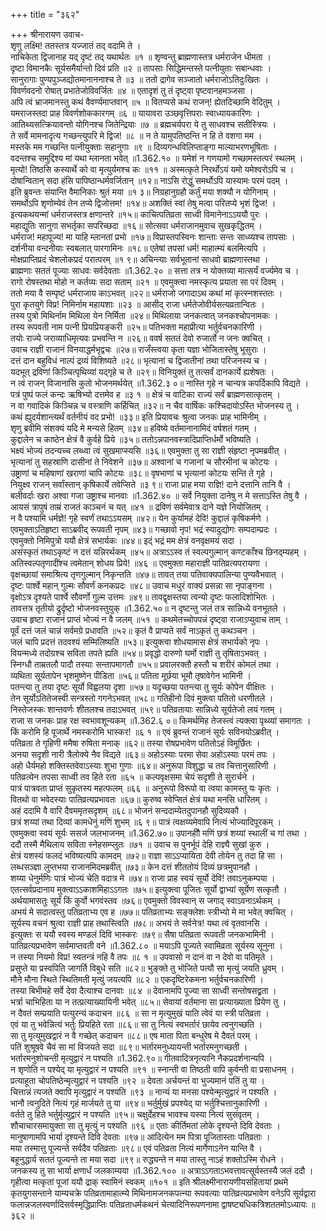 +++
title = "३६२"

+++
श्रीनारायण उवाच-  
शृणु लक्ष्मि! ततस्तत्र यज्जातं तद् वदामि ते ।  
नाचिकेता द्विजानाह यद् दृष्टं तद् यथार्थतः ॥१ ॥
शृण्वन्तु ब्राह्मणास्तत्र धर्मराजेन धीमता ।  
दृष्टा विमानकैः सूर्यसमैर्यान्तो दिवं प्रति ॥२ ॥
तापसाः सिद्धिमन्तस्ते पत्नीयुताः सबान्धवाः ।  
सानुरागाः पुण्यपुञ्जद्योतमानाननाश्च ते ॥३ ॥
ततो द्रागेव सञ्जातो धर्मराजोऽतिदुःखितः ।  
विवर्णवदनो रोषात् प्रभातेजोविवर्जितः ॥४ ॥
एतादृशं तु तं दृष्ट्वा पृष्टवानहमञ्जसा ।  
अपि त्वं भ्राजमानस्तु कथं वैवर्ण्यमाप्तवान् ॥५ ॥
वितप्यसे कथं राजन्! ह्येतदिच्छामि वेदितुम् ।  
यमराजस्तदा प्राह विवर्णशोककारगम् ॥६ ॥
यायावरा उञ्छवृत्तिपराः स्वाध्यायकारिणः ।  
आतिथ्यसत्क्रियावन्तो योगिनश्च जितेन्द्रियाः ॥७ ॥
ब्रह्मचर्यपरा ये तु साधवश्च सतीस्त्रियः ।  
ते सर्वे मामनादृत्य गच्छन्त्युपरि मे द्विज! ॥८ ॥
न ते यामुपतिष्ठन्ति न हि ते वशगा मम ।  
मस्तके मम गच्छन्ति पत्नीयुक्ताः सहानुगाः ॥९ ॥
दिव्यगन्धविलिप्ताङ्गा माल्याभरणभूषिताः ।  
वदन्तश्च समुद्दिश्य मां यथा म्लानता भवेत् ॥1.362.१० ॥
यमेशं न गणयामो गच्छामस्तत्परं स्थलम् ।  
मृत्यो! तिष्ठसि कस्यार्थे को वा मृत्युर्यमश्च कः ॥११ ॥
अस्मत्कृते निरर्थोऽयं यमो यमेश्वरोऽपि च ।  
दोषान्वितान् सदा हंसि पापिष्ठान्धर्मवर्जितान् ॥१२॥
नाऽसि रोद्धुं समर्थोऽपि यास्यामः परमं पदम् ।  
इति ब्रुवन्तः संयान्ति वैमानिकाः श्रुतं मया ॥१ ३॥
निग्रहानुग्रहौ कर्तुं मया शक्यौ न योगिनाम् ।  
समर्थोऽपि शृणोम्येवं तेन तप्ये द्विजोत्तम! ॥१४॥
अशक्तिं स्वां तेषु मत्वा परितप्ये भृशं द्विज! ।  
इत्यकथयन्मां धर्मराजस्तत्र क्षणान्तरे ॥१५॥
काचित्पतिव्रता साध्वी विमानेनाऽऽययौ पुरः ।  
महाद्युतिः सानुगा सभर्तृका सपरिच्छदा ॥१६॥
सोत्सवा धर्मराजानमुवाच सुखकृद्धितम् ।  
धर्मराज! महापूज्य! मा याहि म्लानतां प्रभो ॥१७॥
विप्रास्तपस्विनः शान्ताः सन्तः साध्व्यश्च तापसाः ।  
दर्शनीया वन्दनीयाः स्वबलात् पारगामिनः ॥१८॥
एतेषां तपसां धर्म! माहात्म्यं बलमित्यपि ।  
मोक्षप्राप्तिप्रदं चेशलोकप्रदं परात्परम् ॥१ ९॥
अचिन्त्याः सर्वभूतानां साधवो ब्राह्मणास्तथा ।  
ब्राह्मणाः सततं पूज्याः साधवः सर्वदेवताः ॥1.362.२० ॥
सत्ता तत्र न योक्तव्या मात्सर्यं वर्ज्यमेव च ।  
रागो रोषस्तथा मोहो न कर्तव्यः सदा सताम् ॥२१ ॥
एवमुक्त्वा नमस्कृत्य प्रयाता सा परं दिवम् ।  
ततो मया वै सम्पृष्टं धर्मराजाय काऽभवत् ॥२२॥
धर्मराजो जगादाऽथ कथां मां कृत्स्नशस्ततः ।  
पुरा कृतयुगे विप्र! निमिर्नाम महायशाः ॥२३ ॥
आसीद् राजा धर्मतेजोवीर्यसत्यव्रतान्वितः ।  
तस्य पुत्रो मिथिर्नाम मिथिला येन निर्मिता ॥२४॥
मिथिलाया जनकत्वात् जनकश्चोपनामकः ।  
तस्य रूपवती नाम पत्नी प्रियप्रियङ्करी ॥२५॥
पतिभक्ता महाप्रीत्या भर्तुर्वचनकारिणी ।  
तयोः राज्ये जराव्याधिमृत्यवः प्रभवन्ति न ॥२६॥
ववर्ष सततं देवो रुजार्तो न जनः क्वचित् ।  
उवाच राज्ञी राजानं विनयाद्धर्मभृद्वचः ॥२७॥
राजँस्त्वया कृता यज्ञा भोजितास्तेषु भूसुराः ।  
दत्तं दान बहुविधं नाल्पं द्रव्यं विशिष्यते ॥२८॥
भृत्यानां च द्विजातीनां तथा परिजनस्य च ।  
यदभूत् द्रविणां किञ्चित्पृथिव्यां यद्गृहे च ते ॥२९॥
विनियुक्तं तु तत्सर्वं दानकार्ये ह्यशेषतः ।  
न त्वं राजन् विजानासि कुतो भोजनमर्थयेत् ॥1.362.३ ०॥
नास्ति गृहे न चान्यत्र कपर्दिकापि विद्यते ।  
पत्रं पुष्पं फलं कन्दः ऋषिभ्यो दत्तमेव ह ॥३ १ ॥
क्षेत्रं च वाटिका राज्यं सर्वं ब्राह्मणसात्कृतम् ।  
न वा गवादिकं किञ्चिन्न च वस्त्राणि कर्हिचित् ॥३२॥
न चैव वार्षिकः कश्चिदायोऽस्ति भोजनस्य तु ।  
कथं ह्युदर्यशान्त्यर्थं वर्तनीयं वद प्रभो! ॥३३॥
इति प्रियावचः श्रुत्वा जनकः प्राह भामिनीम् ।  
शृणु ब्रवीमि संशक्यं यदि मे मन्यसे हितम् ॥३४॥
हविष्ये वर्तमानानामिदं वर्षशतं गतम् ।  
कुद्दालेन च काष्ठेन क्षेत्रं वै कुर्वहे प्रिये ॥३५॥
ततोऽन्नपानवस्त्रादिप्राप्तिर्धर्मो भविष्यति ।  
भक्ष्यं भोज्यं तदन्यच्च लब्ध्वा त्वं सुखमाप्स्यसि ॥३६॥
एवमुक्ता तु सा राज्ञी संहृष्टा नृपमब्रवीत् ।  
भृत्यानां तु सहस्राणि दासीनां ते निवेशने ॥३७॥
अश्वानां च गजानां च सौरभीनां च कोटयः ।  
उष्ट्राणां च महिषाणां खराणां चापि कोटयः ॥३८॥
वृषभाणां च भृत्यानां कोटयः सन्ति ते गृहे ।  
नियुक्ष्व राजन् सर्वांस्तान् कृषिकार्ये तवेप्सिते ॥३ ९॥
राजा प्राह मया राज्ञि! दाने दत्तानि तानि वै ।  
बलीवर्दाः खरा अश्वा गजा उष्ट्राश्च मानवाः ॥1.362.४० ॥
सर्वे नियुक्ता दानेषु न मे सत्ताऽस्ति तेषु वै ।  
आयसं त्रापुषं ताम्रं राजतं काञ्चनं च यत् ॥४१ ॥
द्रविणं सर्वमेवात्र दाने यज्ञे नियोजितम् ।  
न वै पश्यामि धर्मज्ञे! गृहे स्वर्णं तथाऽऽयसम् ॥४२॥
येन कुर्यामहं देवि! कुद्दालं कृषिकर्मणे ।  
एवमुक्ताऽतिहृष्टा साऽब्रवीद् रूपवती नृपम् ॥४३॥
गच्छावो नृप! भद्रं स्यादुद्योगः सम्पदाम्प्रदः ।  
एवमुक्तो निमिपुत्रो ययौ क्षेत्रं सभार्यकः ॥४४॥
इद्ं भद्रं मम क्षेत्रं वनवृक्षमयं सदा ।  
असंस्कृतं तथाऽकृष्टं न दत्तं यन्निरर्थकम् ॥४५॥
अत्राऽऽस्व तं स्वल्पगुल्मान् कण्टकाँश्च छिनद्म्यहम् ।  
अतिस्वल्पतृणादींश्च त्वमेतान् शोधय प्रिये! ॥४६ ॥
एवमुक्ता महाराज्ञी पातिव्रत्यपरायणा ।  
वृक्षच्छायां समाश्रित्य तृणगुल्मान् निकृन्तति ॥४७॥
तावत् तया पतिवाक्यपालिन्या पुण्यवैभवात् ।  
दृष्टः पार्श्वे महान् गुल्मः सौवर्णं कनकप्रदः ॥४८॥
उवाच मधुरं वाक्यं प्रसन्ना सा नृपाङ्गना ।  
वृक्षोऽत्र दृश्यते पार्श्वे सौवर्णो गुल्म उत्तमः ॥४९॥
तावद्वृक्षस्तया त्वन्यो दृष्टः फलादिशोभितः ।  
तावत्तत्र तृतीयो द्रुर्दृष्टो भोजनवस्तुयुक् ॥1.362.५०॥
न दृष्टन्तु जलं तत्र सान्निध्ये वनभूतले ।  
उवाच हृष्टा राजानं प्राप्तं भोज्यं न वै जलम् ॥५१ ॥
कथमेतच्चोपपन्नं दृष्ट्वा राजाऽप्युवाच ताम् ।  
पूर्वं दत्तं जलं चान्नं सर्वमग्रे प्रधावति ॥५२॥
कृतं वै प्राप्यते सर्वं नाऽकृतं तु कथञ्चन ।  
जलं चापि प्रदत्तं तदवश्यं सम्मिलिष्यति ॥५३॥
इत्युक्त्वा शोधयामास क्षेत्रं सभार्यको नृपः ।  
वियन्मध्ये तदोग्रश्च सविता तपते ह्यति ॥५४॥
प्रवृद्धो दारुणो घर्मो राज्ञी तु तृषिताऽभवत् ।  
स्निग्धौ ताम्रतलौ पादौ तस्याः सन्तापमागतौ ॥५५॥
प्रवालरक्तौ हस्तौ च शरीरं कोमलं तथा ।  
व्यथिता सूर्यतापेन भृशमुष्णेन पीडिता ॥५६॥
पतिता मूर्छया भूमौ तृषावेगेन भामिनी ।  
पतन्त्या तु तया दृष्टः सूर्यो विह्वलया दृशा ॥५७॥
यदृच्छया पतन्त्या तु सूर्यः कोपेन वीक्षितः ।  
तेन सूर्योऽतितेजस्वी सन्त्रस्तो गगनेऽभवत् ॥५८॥
गतिहीनो दिवं मुक्त्वा पतितो धरणीतले ।  
निस्तेजस्कः शान्तवर्णः शीतलश्च तदाऽभवत् ॥५९॥
पतिव्रतायाः सान्निध्ये सूर्यतेजो लयं गतम् ।  
राजा स जनकः प्राह रक्ष स्वभावशून्यकम् ॥1.362.६ ०॥
किमर्थमिह तेजस्त्वं त्यक्त्वा पृथ्व्यां समागतः ।  
किं करोमि हि पूजार्थे नमस्करोमि भास्कर! ॥६ १ ॥
एवं ब्रुवन्तं राजानं सूर्यः सविनयोऽब्रवीत् ।  
पतिव्रता ते गृहिणी ममैषा रुषिता मनाक् ॥६२॥
तस्या रोषप्रभावेण पतितोऽहं विमूर्छितः ।  
अनया सदृशी नारी त्रैलोक्ये नैव विद्यते ॥६३॥
अहोऽस्याः परमा सेवा अहोऽस्याः परमं तपः ।  
अहो धैर्यमहो शक्तिस्तवेवाऽस्याः शुभा गुणाः ॥६४॥
अनुरूपा विशुद्धा च तव चित्तानुसारिणी ।  
पतिव्रत्येन तपसा साध्वी तव हिते रता ॥६५ ॥
कल्पवृक्षसमा चेयं सदृशी ते सुरार्चने ।  
पात्रं पात्रवता प्राप्तं सुकृतस्य महत्फलम् ॥६६ ॥
अनुरूपो विरूपो वा त्वया कामस्तु यः कृतः ।  
वितथो वा भवेदस्याः पातिव्रत्यप्रभावतः ॥६७॥
कुरुष्व स्वेप्सितं क्षेत्रं यथा मनसि धारितम् ।  
अहं ददामि वै वारि दैवममृतसदृशम् ॥६८॥
भोजनं सन्ददाम्येतदुपानहौ सुदिव्यकौ ।  
छत्रं शय्यां तथा दिव्यां कामधेनुं मणिं शुभम् ॥६ ९॥
पात्रं त्वक्षय्यमेवापि नित्यं भोज्यादिपूरकम् ।  
एवमुक्त्वा स्वयं सूर्यः ससर्ज जलभाजनम् ॥1.362.७०॥
उपानहीौ मणिं छत्रं शय्यां स्थालीं च गां तथा ।  
ददौ तस्मै मैथिलाय सविता स्नेहसम्प्लुतः ॥७१ ॥
उवाच स पुनर्भूपं देहि राज्ञ्यै सुखां कुरु ।  
क्षेत्रं यशस्यं फलदं भविष्यत्यपि कामदम् ॥७२॥
राज्ञा साऽऽप्यायिता देवी तोयेन तु तदा हि सा ।  
लब्धसञ्ज्ञा लुप्तभया राजानमिदमब्रवीत् ॥७३॥
केन दत्तं शीततोयं दिव्यं छत्रमुपानहौ ।  
शय्या धेनुर्मणिः पात्रं भोज्यं चेति वदात्र मे ॥७४॥
राजा प्राह स्वयं सूर्यो देवि! तवाऽनुकम्पया ।  
एतत्सर्वप्रदानाय मुक्त्वाऽऽकाशमिहाऽऽगतः ॥७५॥
इत्युक्त्वा पूजितः सूर्यो द्वाभ्यां सूर्येण सत्कृतौ ।  
अर्थयामासतुः सूर्यं किं कुर्वो भगवंस्तव ॥७६॥
एवमुक्तो विवस्वान् स जगाद् स्वाऽवनाऽर्थकम् ।  
अभयं मे सदात्वस्तु पतिव्रताभ्य एव ह ॥७७॥
पतिव्रताभ्यः सङ्क्लेशः स्त्रीभ्यो मे मा भवेत् क्वचित् ।  
सूर्यस्य वचनं श्रुत्वा राज्ञी प्राह तथास्त्विति ॥७८॥
अभयं ते सर्वनेत्र! यथा त्वं वृतवानसि ।  
इत्युक्तः स ययौ स्वस्य मण्डलं दिवि भास्करः ॥७९॥
सैषा पतिव्रता रूपवती जनकभामिनी ।  
पातिव्रत्यप्रभावेण सर्वमाप्तवती वने ॥1.362.८० ॥
मयाऽपि पूज्यते स्वामिव्रता सूर्यस्य सूनुना ।  
न तस्या नियमो विप्र! स्वतन्त्रं नहि वै तपः ॥८ १ ॥
उपवासो न दानं वा न देवो वा पतिमृते ।  
प्रसुप्ते या प्रस्वपिति जागर्ति विबुधे सति ॥८२॥
भुङ्क्ते तु भोजिते पत्यौ सा मृत्युं जयति ध्रुवम् ।  
मौने मौना स्थिते स्थितिमती मृत्युं जयत्यपि ॥८२ ॥
एकदृष्टिरेकमना भर्तुर्वचनकारिणी ।  
तस्या बिभीमहे सर्वे देवा दैत्याश्च दानवाः ॥८४ ॥
देवानामपि पूज्या सा साध्वी सन्तोषसद्व्रता ।  
भर्त्रा चाभिहिता या न तत्प्रत्याख्यायिनी भवेत् ॥८५॥
सेवायां वर्तमाना सा प्रत्याख्याता प्रियेण तु ।  
न दैवतं सम्प्रयाति पत्युरन्यं कदाचन ॥८६ ॥
सा न मृत्युमुखं याति त्वेवं या स्त्री पतिव्रता ।  
एवं या तु भवेन्नित्यं भर्तुः प्रियहिते रता ॥८६॥
सा तु नित्यं स्वभर्तारं छायेव त्वनुगच्छति ।  
सा तु मृत्युमुखद्वारं न वै गच्छेत् कदाचन ॥८८॥
एष माता पिता बन्धुरेष मे दैवतं परम् ।  
पतिं शुश्रूषवे चैवं सा मां विजयते सदा ॥८९॥
भर्तारमनुध्यायन्ती भर्तारमनुगच्छती ।  
भर्तारमनुशोचन्ती मृत्युद्वारं न पश्यति ॥1.362.९०॥
गीतवादित्रनृत्यानि नैकप्रदर्शनान्यपि ।  
न शृणोति न पश्येद् या मृत्युद्वारं न पश्यति ॥९१ ॥
स्नान्ती वा तिष्ठती वापि कुर्वन्ती वा प्रसाधनम् ।  
प्रत्याहूता चोपतिष्ठेन्मृत्युद्वारं न पश्यति ॥९२ ॥
देवता अर्चयन्तं वा भुज्यमानं पतिं तु या ।  
चित्तान्नं त्यजते क्वापि मृत्युद्वारं न पश्यति ॥९३ ॥
नान्यं या मनसा पश्येन्मृत्युद्वारं न पश्यति ।  
भानौ त्वनुदिते नित्यं गृहं मार्जयते तु या ॥९४॥
भर्तुर्मुखं प्रपश्येद् या भर्तुश्चित्तानुकारिणी ।  
वर्तते तु हिते भर्तुर्मृत्युद्वारं न पश्यति ॥९५॥
चक्षुर्देहश्च भावश्च यस्या नित्यं सुसंवृतम् ।  
शौचाचारसमायुक्ता सा तु मृत्युं न पश्यति ॥९६ ॥
एताः कीर्तिमतां लोके दृश्यन्ते दिवि देवताः ।  
मानुषाणामपि भार्या दृश्यन्ते दिवि देवताः ॥९७॥
आदित्येन मम पित्रा पूजितास्ताः पतिव्रताः ।  
मया तस्मात्तु पूज्यन्ते सर्वदैव पतिव्रताः ॥९८॥
एवं पतिव्रता नित्यं मार्गेणाऽनेन यान्ति वै ।  
बहूनुद्धार्य सततं पूज्यन्ते ता मया सदा ॥९९॥
रुद्ध्यन्ते न मया तास्तु नाऽहं शक्तोऽस्मि रोधने ।  
जनकस्य तु सा भार्या क्षणार्धं जलकाम्यया ॥1.362.१०० ॥
अत्राऽऽगताऽभवत्तावत्सूर्यस्तस्यै जलं ददौ ।  
गृहीत्वा मत्कृतां पूजां ययौ द्राक् स्वामिनं स्वकम् ॥१०१ ॥
इति श्रीलक्ष्मीनारायणीयसंहितायां प्रथमे कृतयुगसन्ताने याम्यचक्रे पतिव्रतामाहात्म्ये मिथिनामजनकपत्न्या रूपवत्याः पातिव्रत्यप्रभावेण वनेऽपि सूर्यद्वारा फलान्नजलस्वर्णादिसर्वस्मृद्धिप्राप्तिः पतिव्रताधर्मकथनं चेत्यादिनिरूपणनामा द्वाषष्ट्यधिकत्रिशततमोऽध्यायः ॥३६२ ॥
    
